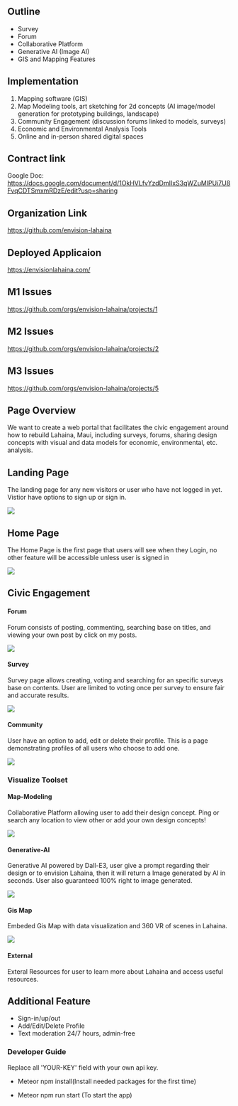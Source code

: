 ## Outline
- Survey
- Forum
- Collaborative Platform
- Generative AI (Image AI)
- GIS and Mapping Features

## Implementation
1. Mapping software (GIS)
2. Map Modeling tools, art sketching for 2d concepts (AI image/model
   generation for prototyping buildings, landscape)
4. Community Engagement (discussion forums linked to models, surveys)
5. Economic and Environmental Analysis Tools
6. Online and in-person shared digital spaces

## Contract link
Google Doc: https://docs.google.com/document/d/1OkHVLfvYzdDmIIxS3qWZuMIPUi7U8FvqCDTSmxmRDzE/edit?usp=sharing

## Organization Link
https://github.com/envision-lahaina

## Deployed Applicaion

https://envisionlahaina.com/

## M1 Issues

https://github.com/orgs/envision-lahaina/projects/1

## M2 Issues

https://github.com/orgs/envision-lahaina/projects/2

## M3 Issues

https://github.com/orgs/envision-lahaina/projects/5

## Page Overview

We want to create a web portal that facilitates the civic engagement around how to rebuild Lahaina, Maui, including surveys, forums, sharing design concepts with visual and data models for economic, environmental, etc. analysis.

## Landing Page

The landing page for any new visitors or user who have not logged in yet. Vistior have options to sign up or sign in.

![](doc/Landing-Page-2.png)

## Home Page

The Home Page is the first page that users will see when they Login, no other feature will be accessible unless user is signed in

![](doc/Landing-Page.png)

## Civic Engagement

#### Forum

Forum consists of posting, commenting, searching base on titles, and viewing your own post by click on my posts.

![](doc/Forum-Page.png)

#### Survey

Survey page allows creating, voting and searching for an specific surveys base on contents. User are limited to voting once per survey to ensure fair and accurate results.

![](doc/Survey-Page.png)

#### Community

User have an option to add, edit or delete their profile. This is a page demonstrating profiles of all users who choose to add one.

![](doc/Community-Page.png)


### Visualize Toolset

#### Map-Modeling

Collaborative Platform allowing user to add their design concept. Ping or search any location to view other or add your own design concepts!

![](doc/Model-Page.png)

#### Generative-AI

Generative AI powered by Dall-E3, user give a prompt regarding their design or to envision Lahaina, then it will return a Image generated by AI in seconds. User also guaranteed 100% right to image generated.

![](doc/Generative-AI.png)


#### Gis Map

Embeded Gis Map with data visualization and 360 VR of scenes in Lahaina.

![](doc/VR-Page.png)

#### External

Exteral Resources for user to learn more about Lahaina and access useful resources.

## Additional Feature

- Sign-in/up/out
- Add/Edit/Delete Profile
- Text moderation 24/7 hours, admin-free

### Developer Guide

Replace all 'YOUR-KEY' field with your own api key.

- Meteor npm install(Install needed packages for the first time)

- Meteor npm run start (To start the app)

